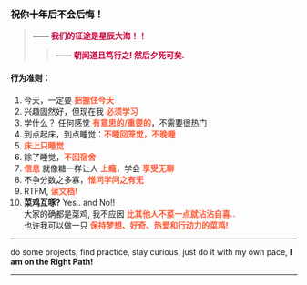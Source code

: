 ### <span style="color: #000000;">祝你十年后不会后悔！</span>

>**—— <span style="color: #C70039;">我们的征途是星辰大海！！</span>**  
>>**—— <span style="color: #C70039;">朝闻道且笃行之! 然后夕死可矣.</span>**

#### <span style="color: #000000;">行为准则：</span>

1. 今天，一定要 **<span style="color: #FF5733;">把握住今天</span>**
2. 兴趣固然好，但现在我 **<span style="color: #FF5733;">必须学习</span>**  
3. 学什么？ 任何感觉 **<span style="color: #FF5733;">有意思的/重要的</span>**，不需要很热门 
4. 到点起床，到点睡觉：**<span style="color: #FF5733;">不睡回笼觉，不晚睡</span>** 
5. **<span style="color: #FF5733;">床上只睡觉</span>** 
6. 除了睡觉，**<span style="color: #FF5733;">不回宿舍</span>** 
7. **<span style="color: #FF5733;">信息</span>** 就像糖一样让人 **<span style="color: #FF5733;">上瘾</span>**，学会 **<span style="color: #FF5733;">享受无聊</span>**
8. 不争分数之多寡，**<span style="color: #FF5733;">惟问学问之有无</span>**
9. RTFM, **<span style="color: #FF5733;">读文档!</span>**
10. __菜鸡互啄?__ Yes.. and No!!  
    大家的确都是菜鸡, 我不应因 **<span style="color: #FF5733;">比其他人不菜一点就沾沾自喜..</span>**  
    也许我可以做一只 **<span style="color: #FF5733;">保持梦想、好奇、热爱和行动力的菜鸡!</span>**
---

do some projects, find practice, stay curious, just do it with my own pace, **I am on the Right Path!**

---



